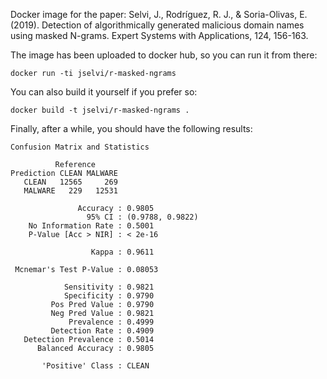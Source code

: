 Docker image for the paper:
Selvi, J., Rodríguez, R. J., &amp; Soria-Olivas, E. (2019). Detection of algorithmically generated malicious domain names using masked N-grams. Expert Systems with Applications, 124, 156-163.

The image has been uploaded to docker hub, so you can run it from there:
```
docker run -ti jselvi/r-masked-ngrams
```

You can also build it yourself if you prefer so:
```
docker build -t jselvi/r-masked-ngrams .
```

Finally, after a while, you should have the following results:
```
Confusion Matrix and Statistics

          Reference
Prediction CLEAN MALWARE
   CLEAN   12565     269
   MALWARE   229   12531

               Accuracy : 0.9805
                 95% CI : (0.9788, 0.9822)
    No Information Rate : 0.5001
    P-Value [Acc > NIR] : < 2e-16

                  Kappa : 0.9611

 Mcnemar's Test P-Value : 0.08053

            Sensitivity : 0.9821
            Specificity : 0.9790
         Pos Pred Value : 0.9790
         Neg Pred Value : 0.9821
             Prevalence : 0.4999
         Detection Rate : 0.4909
   Detection Prevalence : 0.5014
      Balanced Accuracy : 0.9805

       'Positive' Class : CLEAN
```
